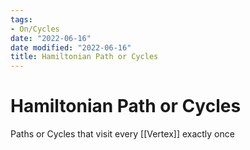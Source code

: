 ```yaml
---
tags:
- On/Cycles
date: "2022-06-16"
date modified: "2022-06-16"
title: Hamiltonian Path or Cycles
---
```


# Hamiltonian Path or Cycles
Paths or Cycles that visit every [[Vertex]] exactly once
